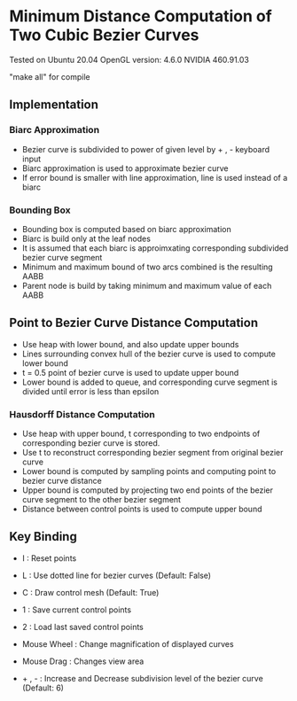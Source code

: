 # Minimum Distance Computation of Two Cubic Bezier Curves
Tested on Ubuntu 20.04
OpenGL version: 4.6.0 NVIDIA 460.91.03

"make all" for compile

## Implementation

### Biarc Approximation
- Bezier curve is subdivided to power of given level by \+ , \- keyboard input
- Biarc approximation is used to approximate bezier curve
- If error bound is smaller with line approximation, line is used instead of a biarc

### Bounding Box
- Bounding box is computed based on biarc approximation
- Biarc is build only at the leaf nodes
- It is assumed that each biarc is approimxating corresponding subdivided bezier curve segment
- Minimum and maximum bound of two arcs combined is the resulting AABB
- Parent node is build by taking minimum and maximum value of each AABB

## Point to Bezier Curve Distance Computation
- Use heap with lower bound, and also update upper bounds
- Lines surrounding convex hull of the bezier curve is used to compute lower bound
- t = 0.5 point of bezier curve is used to update upper bound
- Lower bound is added to queue, and corresponding curve segment is divided until error is less than epsilon 

### Hausdorff Distance Computation
- Use heap with upper bound, t corresponding to two endpoints of corresponding bezier curve is stored.
- Use t to reconstruct corresponding bezier segment from original bezier curve
- Lower bound is computed by sampling points and computing point to bezier curve distance
- Upper bound is computed by projecting two end points of the bezier curve segment to the other bezier segment
- Distance between control points is used to compute upper bound

## Key Binding

- I : Reset points
- L : Use dotted line for bezier curves (Default: False)
- C : Draw control mesh (Default: True)

- 1 : Save current control points
- 2 : Load last saved control points

- Mouse Wheel : Change magnification of displayed curves
- Mouse Drag : Changes view area

- \+ , \- : Increase and Decrease subdivision level of the bezier curve (Default: 6)